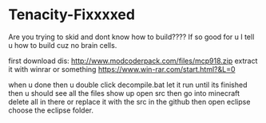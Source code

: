 # Tenacity-Fixxxxed
 
Are you trying to skid and dont know how to build????
If so good for u I tell u how to build cuz no brain cells.

first download dis: http://www.modcoderpack.com/files/mcp918.zip
extract it with winrar or something https://www.win-rar.com/start.html?&L=0

when u done then u double click decompile.bat let it run until its finished
then u should see all the files show up open src then go into minecraft
delete all in there or replace it with the src in the github then open eclipse
choose the eclipse folder.